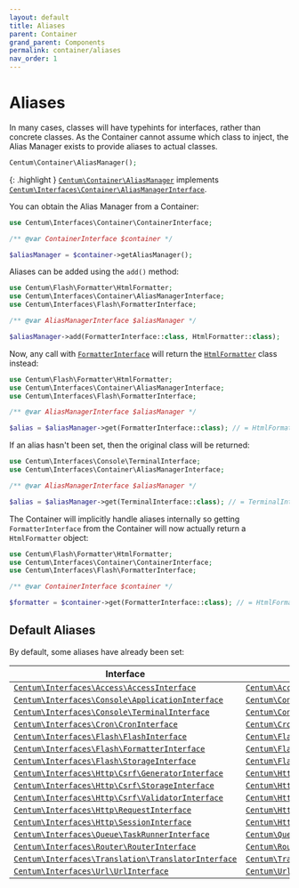 ```yaml
---
layout: default
title: Aliases
parent: Container
grand_parent: Components
permalink: container/aliases
nav_order: 1
---
```




# Aliases

In many cases, classes will have typehints for interfaces, rather than concrete classes.
As the Container cannot assume which class to inject, the Alias Manager exists to provide aliases to actual classes.

```php
Centum\Container\AliasManager();
```

{: .highlight }
[`Centum\Container\AliasManager`](https://github.com/SidRoberts/centum/blob/development/src/Container/AliasManager.php) implements [`Centum\Interfaces\Container\AliasManagerInterface`](https://github.com/SidRoberts/centum/blob/development/src/Interfaces/Container/AliasManagerInterface.php).

You can obtain the Alias Manager from a Container:

```php
use Centum\Interfaces\Container\ContainerInterface;

/** @var ContainerInterface $container */

$aliasManager = $container->getAliasManager();
```

Aliases can be added using the `add()` method:

```php
use Centum\Flash\Formatter\HtmlFormatter;
use Centum\Interfaces\Container\AliasManagerInterface;
use Centum\Interfaces\Flash\FormatterInterface;

/** @var AliasManagerInterface $aliasManager */

$aliasManager->add(FormatterInterface::class, HtmlFormatter::class);
```

Now, any call with [`FormatterInterface`](https://github.com/SidRoberts/centum/blob/development/src/Interfaces/Flash/FormatterInterface.php) will return the [`HtmlFormatter`](https://github.com/SidRoberts/centum/blob/development/src/Flash/Formatter/HtmlFormatter.php) class instead:

```php
use Centum\Flash\Formatter\HtmlFormatter;
use Centum\Interfaces\Container\AliasManagerInterface;
use Centum\Interfaces\Flash\FormatterInterface;

/** @var AliasManagerInterface $aliasManager */

$alias = $aliasManager->get(FormatterInterface::class); // = HtmlFormatter::class
```

If an alias hasn't been set, then the original class will be returned:

```php
use Centum\Interfaces\Console\TerminalInterface;
use Centum\Interfaces\Container\AliasManagerInterface;

/** @var AliasManagerInterface $aliasManager */

$alias = $aliasManager->get(TerminalInterface::class); // = TerminalInterface::class
```

The Container will implicitly handle aliases internally so getting `FormatterInterface` from the Container will now actually return a `HtmlFormatter` object:

```php
use Centum\Flash\Formatter\HtmlFormatter;
use Centum\Interfaces\Container\ContainerInterface;
use Centum\Interfaces\Flash\FormatterInterface;

/** @var ContainerInterface $container */

$formatter = $container->get(FormatterInterface::class); // = HtmlFormatter object
```



## Default Aliases

By default, some aliases have already been set:

| Interface | Class |
| --------- | ----- |
| [`Centum\Interfaces\Access\AccessInterface`](https://github.com/SidRoberts/centum/blob/development/src/Interfaces/Access/AccessInterface.php) | [`Centum\Access\Access`](https://github.com/SidRoberts/centum/blob/development/src/Access/Access.php) |
| [`Centum\Interfaces\Console\ApplicationInterface`](https://github.com/SidRoberts/centum/blob/development/src/Interfaces/Console/ApplicationInterface.php) | [`Centum\Console\Application`](https://github.com/SidRoberts/centum/blob/development/src/Console/Application.php) |
| [`Centum\Interfaces\Console\TerminalInterface`](https://github.com/SidRoberts/centum/blob/development/src/Interfaces/Console/TerminalInterface.php) | [`Centum\Console\Terminal`](https://github.com/SidRoberts/centum/blob/development/src/Console/Terminal.php) |
| [`Centum\Interfaces\Cron\CronInterface`](https://github.com/SidRoberts/centum/blob/development/src/Interfaces/Cron/CronInterface.php) | [`Centum\Cron\Cron`](https://github.com/SidRoberts/centum/blob/development/src/Cron/Cron.php) |
| [`Centum\Interfaces\Flash\FlashInterface`](https://github.com/SidRoberts/centum/blob/development/src/Interfaces/Flash/FlashInterface.php) | [`Centum\Flash\Flash`](https://github.com/SidRoberts/centum/blob/development/src/Flash/Flash.php) |
| [`Centum\Interfaces\Flash\FormatterInterface`](https://github.com/SidRoberts/centum/blob/development/src/Interfaces/Flash/FormatterInterface.php) | [`Centum\Flash\Formatter\HtmlFormatter`](https://github.com/SidRoberts/centum/blob/development/src/Flash/Formatter/HtmlFormatter.php) |
| [`Centum\Interfaces\Flash\StorageInterface`](https://github.com/SidRoberts/centum/blob/development/src/Interfaces/Flash/StorageInterface.php) | [`Centum\Flash\Storage`](https://github.com/SidRoberts/centum/blob/development/src/Flash/Storage.php) |
| [`Centum\Interfaces\Http\Csrf\GeneratorInterface`](https://github.com/SidRoberts/centum/blob/development/src/Interfaces/Http/Csrf/GeneratorInterface.php) | [`Centum\Http\Csrf\Generator`](https://github.com/SidRoberts/centum/blob/development/src/Http/Csrf/Generator.php) |
| [`Centum\Interfaces\Http\Csrf\StorageInterface`](https://github.com/SidRoberts/centum/blob/development/src/Interfaces/Http/Csrf/StorageInterface.php) | [`Centum\Http\Csrf\Storage`](https://github.com/SidRoberts/centum/blob/development/src/Http/Csrf/Storage.php) |
| [`Centum\Interfaces\Http\Csrf\ValidatorInterface`](https://github.com/SidRoberts/centum/blob/development/src/Interfaces/Http/Csrf/ValidatorInterface.php) | [`Centum\Http\Csrf\Validator`](https://github.com/SidRoberts/centum/blob/development/src/Http/Csrf/Validator.php) |
| [`Centum\Interfaces\Http\RequestInterface`](https://github.com/SidRoberts/centum/blob/development/src/Interfaces/Http/RequestInterface.php) | [`Centum\Http\Request`](https://github.com/SidRoberts/centum/blob/development/src/Http/Request.php) |
| [`Centum\Interfaces\Http\SessionInterface`](https://github.com/SidRoberts/centum/blob/development/src/Interfaces/Http/SessionInterface.php) | [`Centum\Http\Session\GlobalSession`](https://github.com/SidRoberts/centum/blob/development/src/Http/Session/GlobalSession.php) |
| [`Centum\Interfaces\Queue\TaskRunnerInterface`](https://github.com/SidRoberts/centum/blob/development/src/Interfaces/Queue/TaskRunnerInterface.php) | [`Centum\Queue\TaskRunner`](https://github.com/SidRoberts/centum/blob/development/src/Queue/TaskRunner.php) |
| [`Centum\Interfaces\Router\RouterInterface`](https://github.com/SidRoberts/centum/blob/development/src/Interfaces/Router/RouterInterface.php) | [`Centum\Router\Router`](https://github.com/SidRoberts/centum/blob/development/src/Router/Router.php) |
| [`Centum\Interfaces\Translation\TranslatorInterface`](https://github.com/SidRoberts/centum/blob/development/src/Interfaces/Translation/TranslatorInterface.php) | [`Centum\Translation\Translator`](https://github.com/SidRoberts/centum/blob/development/src/Translation/Translator.php) |
| [`Centum\Interfaces\Url\UrlInterface`](https://github.com/SidRoberts/centum/blob/development/src/Interfaces/Url/UrlInterface.php) | [`Centum\Url\Url`](https://github.com/SidRoberts/centum/blob/development/src/Url/Url.php) |
